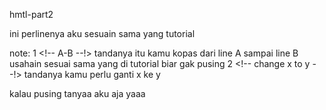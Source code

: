 hmtl-part2

ini perlinenya aku sesuain sama yang tutorial

note:
1 <!-- A-B --!> 
tandanya itu kamu kopas dari line A sampai line B
usahain sesuai sama yang di tutorial biar gak pusing
2 <!-- change x to y --!> 
tandanya kamu perlu ganti x ke y

kalau pusing tanyaa aku aja yaaa
